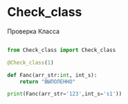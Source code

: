 # Check_class
Проверка Класса
```python

from Check_class import Check_class

@Check_class(1)

def Fanc(arr_str:int, int_s):
    return "ВЫПОЛЕННО"

print(Fanc(arr_str='123',int_s='s1'))

```
